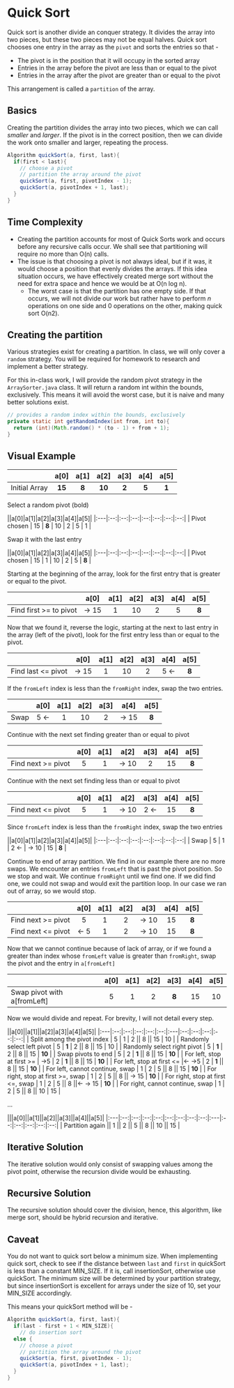 # Quick Sort
Quick sort is another divide an conquer strategy. It divides the array into two pieces, but these two pieces may not be equal halves. Quick sort chooses one entry in the array as the `pivot` and sorts the entries so that -
  * The pivot is in the position that it will occupy in the sorted array
  * Entries in the array before the pivot are less than or equal to the pivot
  * Entries in the array after the pivot are greater than or equal to the pivot

This arrangement is called a `partition` of the array.

## Basics

Creating the partition divides the array into two pieces, which we can call *smaller* and *larger*. If the pivot is in the correct position, then we can divide the work onto smaller and larger, repeating the process.

```java
Algorithm quickSort(a, first, last){
  if(first < last){
    // choose a pivot
    // partition the array around the pivot
    quickSort(a, first, pivotIndex - 1);
    quickSort(a, pivotIndex + 1, last);
  }
}
```

## Time Complexity
* Creating the partition accounts for most of Quick Sorts work and occurs before any recursive calls occur. We shall see that partitioning will require no more than O(n) calls.
* The issue is that choosing a pivot is not always ideal, but if it was, it would choose a position that evenly divides the arrays. If this idea situation occurs, we have effectively created merge sort without the need for extra space and hence we would be at O(n log n).
  * The worst case is that the partition has one empty side. If that occurs, we will not divide our work but rather have to perform *n* operations on one side and 0 operations on the other, making quick sort O(n<superscript>2</superscript>).

## Creating the partition
Various strategies exist for creating a partition. In class, we will only cover a `random` strategy. You will be required for homework to research and implement a better strategy.


For this in-class work, I will provide the random pivot strategy in the `ArraySorter.java` class. It will return a random int within the bounds, exclusively. This means it will avoid the worst case, but it is naive and many better solutions exist.

```java
// provides a random index within the bounds, exclusively
private static int getRandomIndex(int from, int to){
  return (int)(Math.random() * (to - 1) + from + 1);
}
```

## Visual Example

||a[0]|a[1]|a[2]|a[3]|a[4]|a[5]|
|:---|:--:|:--:|:--:|:--:|:--:|:--:|
| Initial Array  | **15** | **8**  | **10** | **2**  | **5**  | **1** |


Select a random pivot (bold)

||a[0]|a[1]|a[2]|a[3]|a[4]|a[5]|
|:---|:--:|:--:|:--:|:--:|:--:|:--:|:--:|
| Pivot chosen  | 15 | **8** | 10 | 2  | 5 | 1 |


Swap it with the last entry

||a[0]|a[1]|a[2]|a[3]|a[4]|a[5]|
|:---|:--:|:--:|:--:|:--:|:--:|:--:|:--:|
| Pivot chosen  | 15 | 1 | 10 | 2  | 5 | **8** |

Starting at the beginning of the array, look for the first entry that is greater or equal to the pivot.

||a[0]|a[1]|a[2]|a[3]|a[4]|a[5]|
|:---|:--:|:--:|:--:|:--:|:--:|:--:|
| Find first >= to pivot  | -> 15 | 1 | 10 | 2  | 5 | **8** |

Now that we found it, reverse the logic, starting at the next to last entry in the array (left of the pivot), look for the first entry less than or equal to the pivot.

||a[0]|a[1]|a[2]|a[3]|a[4]|a[5]|
|:---|:--:|:--:|:--:|:--:|:--:|:--:|
| Find last <= pivot  | -> 15 | 1 | 10 | 2  | 5 <- | **8** |

If the `fromLeft` index is less than the `fromRight` index, swap the two entries.

||a[0]|a[1]|a[2]|a[3]|a[4]|a[5]|
|:---|:--:|:--:|:--:|:--:|:--:|:--:|
| Swap  | 5 <- | 1 | 10 | 2  | -> 15 | **8** |

Continue with the next set finding greater than or equal to pivot

||a[0]|a[1]|a[2]|a[3]|a[4]|a[5]|
|:---|:--:|:--:|:--:|:--:|:--:|:--:|
| Find next >= pivot | 5  | 1 | -> 10 | 2  | 15 | **8** |

Continue with the next set finding less than or equal to pivot

||a[0]|a[1]|a[2]|a[3]|a[4]|a[5]|
|:---|:--:|:--:|:--:|:--:|:--:|:--:|
| Find next <= pivot | 5  | 1 | -> 10 | 2 <- | 15 | **8** |

Since `fromLeft` index is less than the `fromRight` index, swap the two entries

||a[0]|a[1]|a[2]|a[3]|a[4]|a[5]|
|:---|:--:|:--:|:--:|:--:|:--:|:--:|:--:|
| Swap | 5  | 1 | 2 <- | -> 10  | 15 | **8** |

Continue to end of array partition. We find in our example there are no more swaps. We encounter an entries `fromLeft` that is past the pivot position. So we stop and wait. We continue `fromRight` until we find one. If we did find one, we could not swap and would exit the partition loop. In our case we ran out of array, so we would stop.

||a[0]|a[1]|a[2]|a[3]|a[4]|a[5]|
|:---|:--:|:--:|:--:|:--:|:--:|:--:|
| Find next >= pivot | 5  | 1 | 2  | -> 10  | 15  | **8**|
| Find next <= pivot | <- 5  | 1 | 2  | -> 10  | 15  | **8**|

Now that we cannot continue because of lack of array, or if we found a greater than index whose `fromLeft` value is greater than `fromRight`, swap the pivot and the entry in `a[fromLeft]`


||a[0]|a[1]|a[2]|a[3]|a[4]|a[5]|
|:---|:--:|:--:|:--:|:--:|:--:|:--:|
| Swap pivot with a[fromLeft] | 5  | 1 | 2  | **8** | 15  | 10 |

Now we would divide and repeat. For brevity, I will not detail every step.

||a[0]||a[1]||a[2]|a[3]|a[4]|a[5]|
|:---|:--:|:--:|:--:|:--:|:--:|:---|:--:|:--:|:--:|:--:|:--:|
| Split among the pivot index | 5  | 1 | 2  || 8 || 15  | 10 |
| Randomly select left pivot | 5  | **1** | 2  || 8 || 15  | 10 |
| Randomly select right pivot |  5  | **1** | 2  || 8 || 15  | **10** |
| Swap pivots to end | 5  | 2 | **1**  || 8 || 15  | **10** |
| For left, stop at first >= | ->5  | 2 | **1**  || 8 || 15  | **10** |
| For left, stop at first <= |<- ->5  | 2 | **1**  || 8 || 15  | **10** |
| For left, cannot continue, swap | 1  | 2 | 5  || 8 || 15  | **10** |
| For right, stop at first >=, swap | 1  | 2 | 5  || 8 || -> 15  | **10** |
| For right, stop at first <=, swap | 1  | 2 | 5  || 8 ||<- -> 15  | **10** |
| For right, cannot continue, swap | 1  | 2 | 5  || 8 || 10 | 15 |

...

|||a[0]||a[1]||a[2]||a[3]||a[4]||a[5]|
|:---|:--:|:--:|:--:|:--:|:--:|:--:|:--:|:--:|:---|:--:|:--:|:--:|:--:|:--:|
| Partition again || 1  || 2 || 5  || 8 || 10 || 15 |

## Iterative Solution
The iterative solution would only consist of swapping values among the pivot point, otherwise the recursion divide would be exhausting.

## Recursive Solution
The recursive solution should cover the division, hence, this algorithm, like merge sort, should be hybrid recursion and iterative.

## Caveat
You do not want to quick sort below a minimum size. When implementing quick sort, check to see if the distance between `last` and `first` in quickSort is less than a constant MIN_SIZE. If it is, call insertionSort, otherwise use quickSort. The minimum size will be determined by your partition strategy, but since insertionSort is excellent for arrays under the size of 10, set your MIN_SIZE accordingly.

This means your quickSort method will be -

```java
Algorithm quickSort(a, first, last){
  if(last - first + 1 < MIN_SIZE){
    // do insertion sort
  else {
    // choose a pivot
    // partition the array around the pivot
    quickSort(a, first, pivotIndex - 1);
    quickSort(a, pivotIndex + 1, last);
  }
}
```
